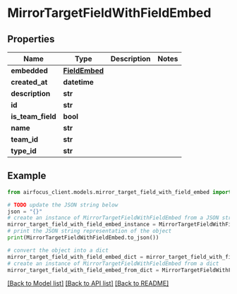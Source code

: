 # MirrorTargetFieldWithFieldEmbed


## Properties

Name | Type | Description | Notes
------------ | ------------- | ------------- | -------------
**embedded** | [**FieldEmbed**](FieldEmbed.md) |  | 
**created_at** | **datetime** |  | 
**description** | **str** |  | 
**id** | **str** |  | 
**is_team_field** | **bool** |  | 
**name** | **str** |  | 
**team_id** | **str** |  | 
**type_id** | **str** |  | 

## Example

```python
from airfocus_client.models.mirror_target_field_with_field_embed import MirrorTargetFieldWithFieldEmbed

# TODO update the JSON string below
json = "{}"
# create an instance of MirrorTargetFieldWithFieldEmbed from a JSON string
mirror_target_field_with_field_embed_instance = MirrorTargetFieldWithFieldEmbed.from_json(json)
# print the JSON string representation of the object
print(MirrorTargetFieldWithFieldEmbed.to_json())

# convert the object into a dict
mirror_target_field_with_field_embed_dict = mirror_target_field_with_field_embed_instance.to_dict()
# create an instance of MirrorTargetFieldWithFieldEmbed from a dict
mirror_target_field_with_field_embed_from_dict = MirrorTargetFieldWithFieldEmbed.from_dict(mirror_target_field_with_field_embed_dict)
```
[[Back to Model list]](../README.md#documentation-for-models) [[Back to API list]](../README.md#documentation-for-api-endpoints) [[Back to README]](../README.md)


